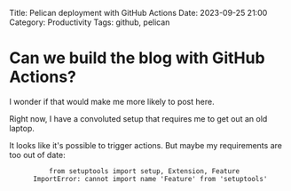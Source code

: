 Title: Pelican deployment with GitHub Actions
Date: 2023-09-25 21:00
Category: Productivity
Tags: github, pelican

# Can we build the blog with GitHub Actions?

I wonder if that would make me more likely to post here.

Right now, I have a convoluted setup that requires me to get out an old laptop.

It looks like it's possible to trigger actions.  But maybe my requirements are too out of date:

```
          from setuptools import setup, Extension, Feature
      ImportError: cannot import name 'Feature' from 'setuptools'
```
